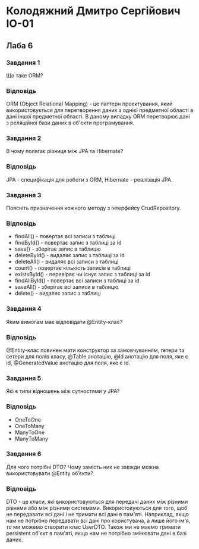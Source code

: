 # Колодяжний Дмитро Сергійович ІО-01

## Лаба 6

### Завдання 1

Що таке ORM?

### Відповідь

ORM (Object Relational Mapping) - це паттерн проектування, який використовується для перетворення даних з однієї предметної області в дані іншої предметної
області. В даному випадку ORM перетворює дані з реляційної бази даних в об'єкти програмування.

### Завдання 2

В чому полягає різниця між JPA та Hibernate?

### Відповідь

JPA - специфікація для роботи з ORM, Hibernate - реалізація JPA.

### Завдання 3

Поясніть призначення кожного методу з інтерфейсу CrudRepository.

### Відповідь

- findAll() - повертає всі записи з таблиці
- findById() - повертає запис з таблиці за id
- save() - зберігає запис в таблицю
- deleteById() - видаляє запис з таблиці за id
- deleteAll() - видаляє всі записи з таблиці
- count() - повертає кількість записів в таблиці
- existsById() - перевіряє чи існує запис з таблиці за id
- findAllById() - повертає всі записи з таблиці за id
- saveAll() - зберігає всі записи в таблицю
- delete() - видаляє запис з таблиці

### Завдання 4

Яким вимогам має відповідати @Entity-клас?

### Відповідь

@Entity-клас повинен мати конструктор за замовчуванням, гетери та сетери для полів класу, @Table анотацію, @Id анотацію для поля, яке є id, @GeneratedValue
анотацію для поля, яке є id.

### Завдання 5

Які є типи відношень між сутностями у JPA?

### Відповідь

- OneToOne
- OneToMany
- ManyToOne
- ManyToMany

### Завдання 6

Для чого потрібні DTO? Чому замість них не завжди можна використовувати @Entity об’єкти?

### Відповідь

DTO - це класи, які використовуються для передачі даних між різними рівнями або між різними системами. Використовуються для того, щоб не передавати всі дані
і не тримати всі дані в пам'яті. Наприклад, якщо нам не потрібно передавати всі дані про користувача, а лише його ім'я, то ми можемо створити клас UserDTO.
Також ми не маємо тримати persistent об'єкт в пам'яті, якщо нам не потрібно змінювати дані в базі даних.
